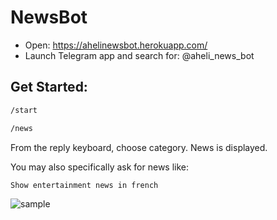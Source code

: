 # NewsBot

- Open: https://ahelinewsbot.herokuapp.com/
- Launch Telegram app and search for: @aheli_news_bot

## Get Started:
```sh
/start
```

```sh
/news
```

From the reply keyboard, choose category.
News is displayed.

You may also specifically ask for news like:
```sh
Show entertainment news in french
```

![sample](https://github.com/Ahelii16/TelegramNewsBot/blob/master/sample.jpeg=100x80)
